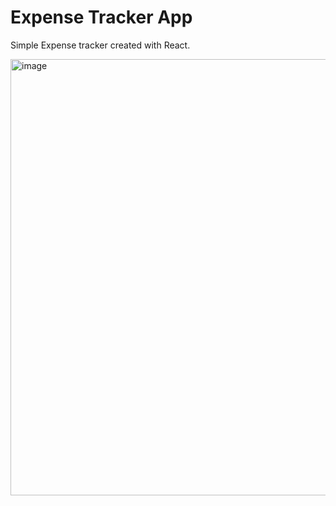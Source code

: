 # Expense Tracker App

Simple Expense tracker created with React.

<img width="698" alt="image" src="https://user-images.githubusercontent.com/50663450/172048843-bd63df4a-ccf1-481c-9e65-9b54b64e4e50.png">


